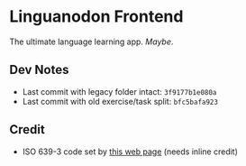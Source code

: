 # Linguanodon Frontend

The ultimate language learning app. *Maybe*.

## Dev Notes

- Last commit with legacy folder intact: `3f9177b1e080a`
- Last commit with old exercise/task split: `bfc5bafa923`

## Credit

-  ISO 639-3 code set by [this web page](https://iso639-3.sil.org/code_tables/download_tables) (needs inline credit)
